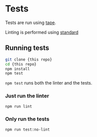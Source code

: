 # Tests

Tests are run using [tape](https://npmjs.com/tape).

Linting is performed using [standard](https://npmjs.com/standard)

## Running tests

```sh
git clone {this repo}
cd {this repo}
npm install
npm test
```

`npm test` runs both the linter and the tests.

### Just run the linter

```sh
npm run lint
```

### Only run the tests

```sh
npm run test:no-lint
```
